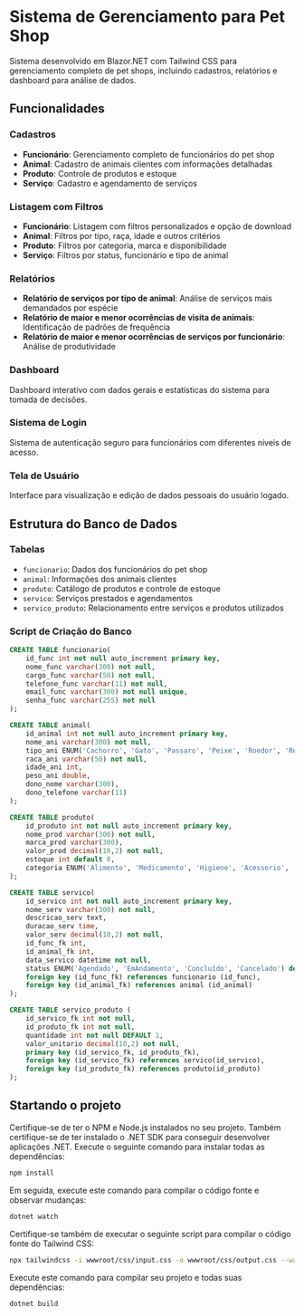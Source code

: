 # Sistema de Gerenciamento para Pet Shop

Sistema desenvolvido em Blazor.NET com Tailwind CSS para gerenciamento completo de pet shops, incluindo cadastros, relatórios e dashboard para análise de dados.

## Funcionalidades

### Cadastros

- **Funcionário**: Gerenciamento completo de funcionários do pet shop
- **Animal**: Cadastro de animais clientes com informações detalhadas
- **Produto**: Controle de produtos e estoque
- **Serviço**: Cadastro e agendamento de serviços

### Listagem com Filtros

- **Funcionário**: Listagem com filtros personalizados e opção de download
- **Animal**: Filtros por tipo, raça, idade e outros critérios
- **Produto**: Filtros por categoria, marca e disponibilidade
- **Serviço**: Filtros por status, funcionário e tipo de animal

### Relatórios

- **Relatório de serviços por tipo de animal**: Análise de serviços mais demandados por espécie
- **Relatório de maior e menor ocorrências de visita de animais**: Identificação de padrões de frequência
- **Relatório de maior e menor ocorrências de serviços por funcionário**: Análise de produtividade

### Dashboard

Dashboard interativo com dados gerais e estatísticas do sistema para tomada de decisões.

### Sistema de Login

Sistema de autenticação seguro para funcionários com diferentes níveis de acesso.

### Tela de Usuário

Interface para visualização e edição de dados pessoais do usuário logado.

## Estrutura do Banco de Dados

### Tabelas

- `funcionario`: Dados dos funcionários do pet shop
- `animal`: Informações dos animais clientes
- `produto`: Catálogo de produtos e controle de estoque
- `servico`: Serviços prestados e agendamentos
- `servico_produto`: Relacionamento entre serviços e produtos utilizados

### Script de Criação do Banco

```sql
CREATE TABLE funcionario(
    id_func int not null auto_increment primary key,
    nome_func varchar(300) not null,
    cargo_func varchar(50) not null,
    telefone_func varchar(11) not null,
    email_func varchar(300) not null unique,
    senha_func varchar(255) not null
);

CREATE TABLE animal(
    id_animal int not null auto_increment primary key,
    nome_ani varchar(300) not null,
    tipo_ani ENUM('Cachorro', 'Gato', 'Passaro', 'Peixe', 'Roedor', 'Reptil', 'Outro') not null,
    raca_ani varchar(50) not null,
    idade_ani int,
    peso_ani double,
    dono_nome varchar(300),
    dono_telefone varchar(11)
);

CREATE TABLE produto(
    id_produto int not null auto_increment primary key,
    nome_prod varchar(300) not null,
    marca_prod varchar(300),
    valor_prod decimal(10,2) not null,
    estoque int default 0,
    categoria ENUM('Alimento', 'Medicamento', 'Higiene', 'Acessorio', 'Outro') not null
);

CREATE TABLE servico(
    id_servico int not null auto_increment primary key,
    nome_serv varchar(300) not null,
    descricao_serv text,
    duracao_serv time,
    valor_serv decimal(10,2) not null,
    id_func_fk int,
    id_animal_fk int,
    data_servico datetime not null,
    status ENUM('Agendado', 'EmAndamento', 'Concluído', 'Cancelado') default 'Agendado',
    foreign key (id_func_fk) references funcionario (id_func),
    foreign key (id_animal_fk) references animal (id_animal)
);

CREATE TABLE servico_produto (
    id_servico_fk int not null,
    id_produto_fk int not null,
    quantidade int not null DEFAULT 1,
    valor_unitario decimal(10,2) not null,
    primary key (id_servico_fk, id_produto_fk),
    foreign key (id_servico_fk) references servico(id_servico),
    foreign key (id_produto_fk) references produto(id_produto)
);
```

## Startando o projeto

Certifique-se de ter o NPM e Node.js instalados no seu projeto. Também certifique-se de ter instalado o .NET SDK para conseguir desenvolver aplicações .NET. Execute o seguinte comando para instalar todas as dependências:

```Bash
npm install
```

Em seguida, execute este comando para compilar o código fonte e observar mudanças:

```Bash
dotnet watch
```

Certifique-se também de executar o seguinte script para compilar o código fonte do Tailwind CSS:

```Bash
npx tailwindcss -i wwwroot/css/input.css -o wwwroot/css/output.css --watch
```

Execute este comando para compilar seu projeto e todas suas dependências:

```Bash
dotnet build
```
